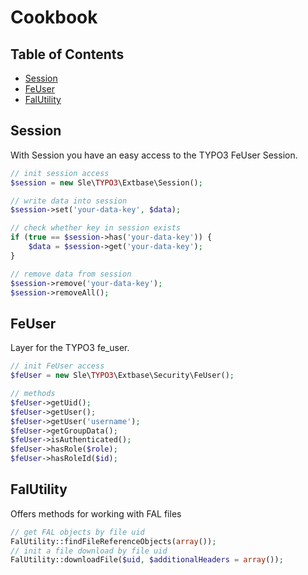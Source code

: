 # Cookbook

## Table of Contents
- [Session](#Session)
- [FeUser](#FeUser)
- [FalUtility](#FalUtility)

## <a name="Session">Session</a>
With Session you have an easy access to the TYPO3 FeUser Session.

```php
// init session access
$session = new Sle\TYPO3\Extbase\Session();

// write data into session
$session->set('your-data-key', $data);

// check whether key in session exists
if (true == $session->has('your-data-key')) {
	$data = $session->get('your-data-key');
}

// remove data from session
$session->remove('your-data-key');
$session->removeAll();
```

## <a name="FeUser">FeUser</a>
Layer for the TYPO3 fe_user.

```php
// init FeUser access
$feUser = new Sle\TYPO3\Extbase\Security\FeUser();

// methods
$feUser->getUid();
$feUser->getUser();
$feUser->getUser('username');
$feUser->getGroupData();
$feUser->isAuthenticated();
$feUser->hasRole($role);
$feUser->hasRoleId($id);
```

## <a name="FalUtility">FalUtility</a>
Offers methods for working with FAL files

```php
// get FAL objects by file uid
FalUtility::findFileReferenceObjects(array());
// init a file download by file uid
FalUtility::downloadFile($uid, $additionalHeaders = array());
```
